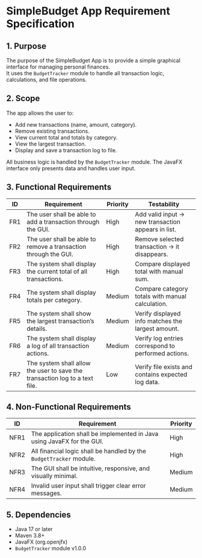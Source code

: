 # SimpleBudget App Requirement Specification

## 1. Purpose

The purpose of the SimpleBudget App is to provide a simple graphical interface for managing personal finances.  
It uses the `BudgetTracker` module to handle all transaction logic, calculations, and file operations.

## 2. Scope
The app allows the user to:
- Add new transactions (name, amount, category).
- Remove existing transactions.
- View current total and totals by category.
- View the largest transaction.
- Display and save a transaction log to file.

All business logic is handled by the `BudgetTracker` module. The JavaFX interface only presents data and handles user input.

## 3. Functional Requirements
ID|Requirement|Priority|Testability
|-|-|-|-|
FR1|The user shall be able to add a transaction through the GUI.|High|Add valid input → new transaction appears in list.
FR2|The user shall be able to remove a transaction through the GUI.|High|Remove selected transaction → it disappears.
FR3|The system shall display the current total of all transactions.|High|Compare displayed total with manual sum.
FR4|The system shall display totals per category.|Medium|Compare category totals with manual calculation.
FR5|The system shall show the largest transaction’s details.|Medium|Verify displayed info matches the largest amount.
FR6|The system shall display a log of all transaction actions.|Medium|Verify log entries correspond to performed actions.
FR7|The system shall allow the user to save the transaction log to a text file.|Low|Verify file exists and contains expected log data.

## 4. Non-Functional Requirements
ID|Requirement|Priority
|-|-|-|
NFR1|The application shall be implemented in Java using JavaFX for the GUI.|High
NFR2|All financial logic shall be handled by the `BudgetTracker` module.|High
NFR3|The GUI shall be intuitive, responsive, and visually minimal.|Medium
NFR4|Invalid user input shall trigger clear error messages.|Medium

## 5. Dependencies
- Java 17 or later
- Maven 3.8+
- JavaFX (org.openjfx)
- `BudgetTracker` module v1.0.0